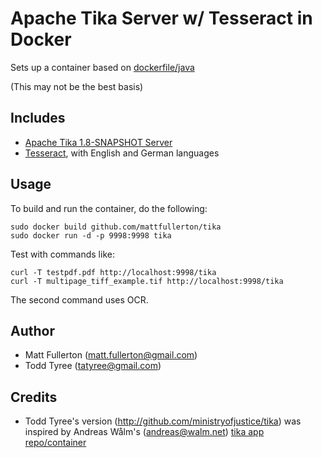 # Apache Tika Server w/ Tesseract in Docker

Sets up a container based on
[dockerfile/java](https://registry.hub.docker.com/u/dockerfile/java/)

(This may not be the best basis)

## Includes

  * [Apache Tika 1.8-SNAPSHOT Server](http://wiki.apache.org/tika/TikaJAXRS)
  * [Tesseract](https://code.google.com/p/tesseract-ocr/), with English and German languages

## Usage

To build and run the container, do the following:

    sudo docker build github.com/mattfullerton/tika
    sudo docker run -d -p 9998:9998 tika

Test with commands like:

    curl -T testpdf.pdf http://localhost:9998/tika
    curl -T multipage_tiff_example.tif http://localhost:9998/tika
    
The second command uses OCR.

## Author

  * Matt Fullerton (<matt.fullerton@gmail.com>)
  * Todd Tyree (<tatyree@gmail.com>)

## Credits

  * Todd Tyree's version (http://github.com/ministryofjustice/tika) was inspired by Andreas Wålm's (<andreas@walm.net>) [tika app repo/container](https://github.com/walm/docker-tika)

